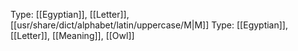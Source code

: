 Type: [[Egyptian]], [[Letter]], [[usr/share/dict/alphabet/latin/uppercase/M|M]]
Type: [[Egyptian]], [[Letter]], [[Meaning]], [[Owl]]